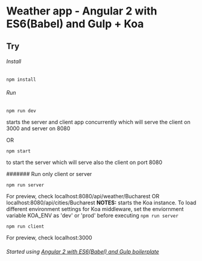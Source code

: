 # Weather app - Angular 2 with ES6(Babel) and Gulp + Koa
## Try

###### Install
```
npm install
```

###### Run
```
npm run dev
```
starts the server and client app concurrently which will serve the client on 3000 and server on 8080

OR

```
npm start
```
to start the server which will serve also the client on port 8080


####### Run only client or server
```
npm run server
```
For preview, check localhost:8080/api/weather/Bucharest OR localhost:8080/api/cities/Bucharest
**NOTES:** starts the Koa instance. To load different environment settings for Koa middleware, set the enviornment variable KOA_ENV as 'dev' or 'prod' before executing `npm run server`

```
npm run client
```
For preview, check localhost:3000

###### Started using [Angular 2 with ES6(Babel) and Gulp boilerplate](https://github.com/adrianburcin/angular2-es6-babel-boilerplate)